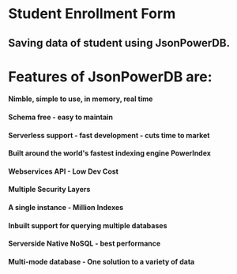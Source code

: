 # Student Enrollment Form
## Saving data of student using JsonPowerDB.

# Features of JsonPowerDB are:
#### Nimble, simple to use, in memory, real time
#### Schema free - easy to maintain
#### Serverless support - fast development - cuts time to market
#### Built around the world's fastest indexing engine PowerIndex
#### Webservices API - Low Dev Cost
#### Multiple Security Layers
#### A single instance - Million Indexes
#### Inbuilt support for querying multiple databases
#### Serverside Native NoSQL - best performance
#### Multi-mode database - One solution to a variety of data




